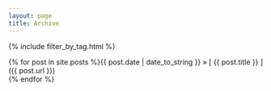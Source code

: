 ```yaml
---
layout: page
title: Archive
---
```


{% include filter_by_tag.html %}

{% for post in site.posts %}<span class="archivemono">{{ post.date | date_to_string }}</span> &raquo; [ {{ post.title }} ]({{ post.url }})  
{% endfor %}
